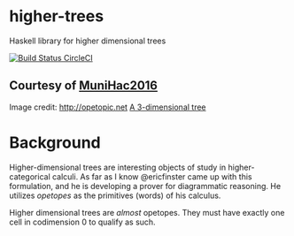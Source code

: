# higher-trees
Haskell library for higher dimensional trees

[![Build Status CircleCI](https://circleci.com/gh/ggreif/higher-trees.svg?&style=shield)](https://circleci.com/gh/ggreif/higher-trees)

## Courtesy of [MuniHac2016](http://munihac.de/)

Image credit: http://opetopic.net
[A 3-dimensional tree](http://opetopic.net/assets/svgs/3dboxtree.svg)

# Background

Higher-dimensional trees are interesting objects of study in
higher-categorical calculi. As far as I know @ericfinster came up with
this formulation, and he is developing a prover for diagrammatic
reasoning. He utilizes *opetopes* as the primitives (words) of his
calculus.

Higher dimensional trees are *almost* opetopes. They must have exactly
one cell in codimension 0 to qualify as such.
